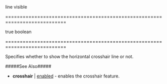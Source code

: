 <!--**
/*-------------------------------------------
    Auto-generated file. Do not modify.
-------------------------------------------

**-->
<!--d-->line visible<!--/d-->
===========================================================================
<!--default-->true<!--/default-->
<!--type-->boolean<!--/type-->
===========================================================================

<!--shortDescription-->
Specifies whether to show the horizontal crosshair line or not.
<!--/shortDescription-->

<!--fullDescription-->
#####See Also#####
- **crosshair** | [enabled](/Documentation/ApiReference/Data_Visualization_Widgets/dxChart/Configuration/crosshair/#enabled) - enables the crosshair feature.
<!--/fullDescription-->